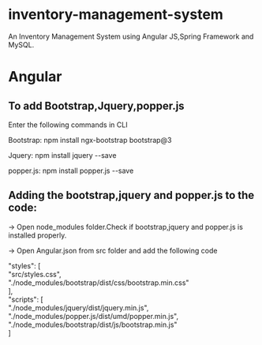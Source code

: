 # inventory-management-system
An Inventory Management System using Angular JS,Spring Framework and MySQL.

# Angular
## To add Bootstrap,Jquery,popper.js

Enter the following commands in CLI

Bootstrap:
npm install ngx-bootstrap bootstrap@3

Jquery:
npm install jquery --save

popper.js:
npm install popper.js --save

## Adding the bootstrap,jquery and popper.js to the code:
-> Open node_modules folder.Check if bootstrap,jquery and popper.js is installed properly.

-> Open Angular.json from src folder and add the following code

"styles": 
[  
        "src/styles.css",  
        "./node_modules/bootstrap/dist/css/bootstrap.min.css"  
],  
"scripts": 
[              
        "./node_modules/jquery/dist/jquery.min.js",  
        "./node_modules/popper.js/dist/umd/popper.min.js",  
        "./node_modules/bootstrap/dist/js/bootstrap.min.js"  
]   



